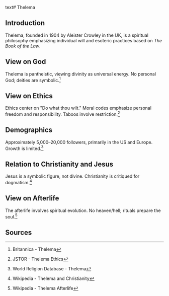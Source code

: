 text# Thelema
## Introduction
Thelema, founded in 1904 by Aleister Crowley in the UK, is a spiritual philosophy emphasizing individual will and esoteric practices based on *The Book of the Law*.
## View on God
Thelema is pantheistic, viewing divinity as universal energy. No personal God; deities are symbolic.[^11]
## View on Ethics
Ethics center on "Do what thou wilt." Moral codes emphasize personal freedom and responsibility. Taboos involve restriction.[^12]
## Demographics
Approximately 5,000–20,000 followers, primarily in the US and Europe. Growth is limited.[^13]
## Relation to Christianity and Jesus
Jesus is a symbolic figure, not divine. Christianity is critiqued for dogmatism.[^14]
## View on Afterlife
The afterlife involves spiritual evolution. No heaven/hell; rituals prepare the soul.[^15]
## Sources
[^11]: Britannica - Thelema[](https://www.britannica.com/topic/Thelema)
[^12]: JSTOR - Thelema Ethics[](https://www.jstor.org/stable/3260861)
[^13]: World Religion Database - Thelema[](https://www.worldreligiondatabase.org)
[^14]: Wikipedia - Thelema and Christianity[](https://en.wikipedia.org/wiki/Thelema#Christianity)
[^15]: Wikipedia - Thelema Afterlife[](https://en.wikipedia.org/wiki/Thelema#Afterlife)
